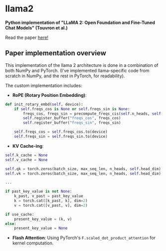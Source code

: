 # llama2
**Python implementation of "LLaMA 2: Open Foundation and Fine-Tuned Chat Models" (Touvron et al.)**

Read the paper [here!](https://arxiv.org/abs/2307.09288)

## Paper implementation overview
This implementation of the llama 2 architecture is done in a combination of both NumPy and PyTorch.
(I've implemented llama-specific code from scratch in NumPy, and the rest in PyTorch, for readability).

The custom implementation includes:

- **RoPE (Rotary Position Embedding)**:
```Python
def init_rotary_embd(self, device):
    if self.freqs_cos is None or self.freqs_sin is None:
        freqs_cos, freqs_sin = precompute_freqs_cis(self.n_heads, self.max_seq_len)
        self.register_buffer("freqs_cos", freqs_cos)
        self.register_buffer("freqs_sin", freqs_sin)

    self.freqs_cos = self.freqs_cos.to(device)
    self.freqs_sin = self.freqs_sin.to(device)
```

- **KV Cache-ing**:
```Python
self.k_cache = None
self.v_cache = None

self.qk = torch.zeros(batch_size, max_seq_len, n_heads, self.head_dim)
self.vk = torch.zeros(batch_size, max_seq_len, n_heads, self.head_dim)

...

if past_key_value is not None:
    k_past, v_past = past_key_value
    k = torch.cat([k_past, k], dim=2)
    v = torch.cat([v_past, v], dim=2)

if use_cache:
    present_key_value = (k, v)
else:
    present_key_value = None
```

- **Flash Attention**: Using PyTorch's `F.scaled_dot_product_attention` for kernel computation.
